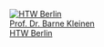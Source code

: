 <a href="{{ site.baseurl }}/"><img src="{{ site.baseurl }}/images/htw_logo_green.gif" alt="HTW Berlin" title="HTW Berlin"><br/>Prof. Dr. Barne Kleinen<br/>HTW Berlin</a>
